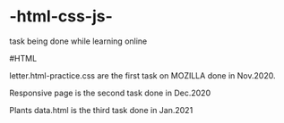 # -html-css-js-
task being done while learning online

#HTML 

letter.html-practice.css are the first task on MOZILLA done in Nov.2020.

Responsive page is the second task done in Dec.2020

Plants data.html is the third task done in Jan.2021
